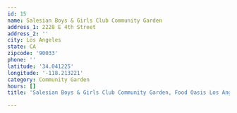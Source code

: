 ```yaml
---
id: 15
name: Salesian Boys & Girls Club Community Garden
address_1: 2228 E 4th Street
address_2: ''
city: Los Angeles
state: CA
zipcode: '90033'
phone: ''
latitude: '34.041225'
longitude: '-118.213221'
category: Community Garden
hours: []
title: 'Salesian Boys & Girls Club Community Garden, Food Oasis Los Angeles'

---
```

